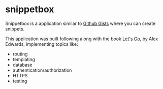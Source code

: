 # snippetbox

Snippetbox is a application similar to [Github Gists](https://gist.github.com/) where you can create snippets.

This application was built following along with the book [Let's Go](https://lets-go.alexedwards.net/), by Alex Edwards, implementing topics like:

- routing
- templating
- database
- authentication/authorization
- HTTPS
- testing
